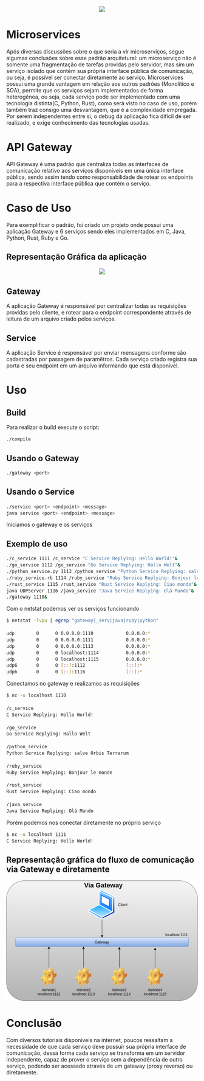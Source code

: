 <p align="center">
  <img src="https://www.xenonstack.com/images/insights/xenonstack-what-are-microservices.png" />
</p>

# Microservices
Após diversas discussões sobre o que seria a vir microserviços, segue algumas conclusões sobre esse padrão arquitetural:
um microserviço não é somente uma fragmentação de tarefas providas pelo servidor, mas sim um serviço isolado
que contém sua própria interface pública de comunicação, ou seja, é possível ser conectar diretamente ao serviço.
Microservices possui uma grande vantagem em relação aos outros padrões (Monolítico e SOA), permite que os serviços
sejam implementados de forma heterogênea, ou seja, cada serviço pode ser implementado com uma tecnologia distinta(C, Python, Rust),
como será visto no caso de uso, porém também traz consigo uma desvantagem, que é a complexidade empregada. Por serem independentes
entre si, o debug da aplicação fica difícil de ser realizado, e exige conhecimento das tecnologias usadas.

# API Gateway

API Gateway é uma padrão que centraliza todas as interfaces de comunicação relativo aos serviços
disponíveis em uma única interface pública, sendo assim tendo como responsabilidade de rotear os
endpoints para a respectiva interface pública que contém o serviço.

# Caso de Uso

Para exemplificar o padrão, foi criado um projeto onde possui uma aplicação Gateway e 6 serviços sendo eles implementados em C, 
Java, Python, Rust, Ruby e Go.

## Representação Gráfica da aplicação
<p align="center">
  <img src="https://drive.google.com/file/d/1QeRpBEp8sn6WoqxcopnQW7--LMIaI-3X/view" />
</p>

## Gateway 

A aplicação Gateway é responsável por centralizar todas as requisições providas pelo cliente, e rotear para o endpoint correspondente
através de leitura de um arquivo criado pelos serviços.

## Service

A aplicação Service é responsável por enviar mensagens conforme são cadastradas por passagem de paramêtros. Cada serviço criado
registra sua porta e seu endpoint em um arquivo informando que está disponível.

# Uso
## Build
Para realizar o build execute o script:
```bash
./compile
```


## Usando o Gateway
```bash
./gateway <port>
```

## Usando o Service
```bash
./service <port> <endpoint> <message>
java service <port> <endpoint> <message>
```

Iniciamos o gateway e os serviços
## Exemplo de uso
```bash
./c_service 1111 /c_service "C Service Replying: Hello World!"&
./go_service 1112 /go_service "Go Service Replying: Hallo Welt"&
./python_service.py 1113 /python_service "Python Service Replying: salve Orbis Terrarum"&
./ruby_service.rb 1114 /ruby_service "Ruby Service Replying: Bonjour le monde"&
./rust_service 1115 /rust_service "Rust Service Replying: Ciao mondo"&
java UDPServer 1116 /java_service "Java Service Replying: Olá Mundo"&
./gateway 1110&
```

Com o netstat podemos ver os serviços funcionando

```bash
$ netstat -lvpu | egrep "gateway|_serv|java|ruby|python" 

udp        0      0 0.0.0.0:1110            0.0.0.0:*                           15797/./gateway     
udp        0      0 0.0.0.0:1111            0.0.0.0:*                           15751/./c_service   
udp        0      0 0.0.0.0:1113            0.0.0.0:*                           15753/python        
udp        0      0 localhost:1114          0.0.0.0:*                           15754/ruby          
udp        0      0 localhost:1115          0.0.0.0:*                           15755/./rust_servic 
udp6       0      0 [::]:1112               [::]:*                              15752/./go_service  
udp6       0      0 [::]:1116               [::]:*                              15756/java 
```

Conectamos no gateway e realizamos as requisições

```bash
$ nc -u localhost 1110

/c_service
C Service Replying: Hello World!

/go_service
Go Service Replying: Hallo Welt

/python_service
Python Service Replying: salve Orbis Terrarum

/ruby_service
Ruby Service Replying: Bonjour le monde

/rust_service
Rust Service Replying: Ciao mondo

/java_service
Java Service Replying: Olá Mundo

```

Porém podemos nos conectar diretamente no próprio serviço

```bash
$ nc -u localhost 1111
C Service Replying: Hello World!
```
## Representação gráfica do fluxo de comunicação via Gateway e diretamente
<p align="center">
  <img src="./image/animation.gif" />
</p>


# Conclusão 
Com diversos tutoriais disponíveis na internet, poucos ressaltam a necessidade de que cada serviço deve possuir sua própria interface
de comunicação, dessa forma cada serviço se transforma em um servidor independente, capaz de prover o serviço sem a dependência 
de outro serviço, podendo ser acessado através de um gateway (proxy reverso) ou diretamente.
